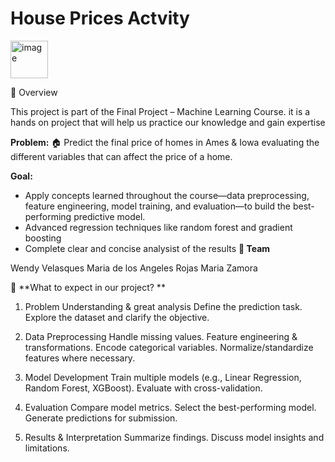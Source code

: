 # House Prices Actvity

<img width="60" height="60" alt="image" src="https://github.com/user-attachments/assets/9302fd99-3de4-4ae3-94ba-052184197821" />

📌 Overview

This project is part of the Final Project – Machine Learning Course. it is a hands on project that will help us practice our knowledge and gain expertise

**Problem:**
🏠 Predict the final price of homes in Ames & Iowa evaluating the different variables that can affect the price of a home. 

**Goal:**
- Apply concepts learned throughout the course—data preprocessing, feature engineering, model training, and evaluation—to build the best-performing predictive model.
- Advanced regression techniques like random forest and gradient boosting
- Complete clear and concise analysist of the results
**👥 Team**

Wendy Velasques
Maria de los Angeles Rojas 
Maria Zamora 

💼 **What to expect in our project? **

1. Problem Understanding & great analysis 
  Define the prediction task.
  Explore the dataset and clarify the objective.

2. Data Preprocessing
  Handle missing values.
  Feature engineering & transformations.
  Encode categorical variables.
  Normalize/standardize features where necessary.

3. Model Development
  Train multiple models (e.g., Linear Regression, Random Forest, XGBoost).
  Evaluate with cross-validation.

4. Evaluation
  Compare model metrics.
  Select the best-performing model.
  Generate predictions for submission.

5. Results & Interpretation
  Summarize findings.
  Discuss model insights and limitations.

